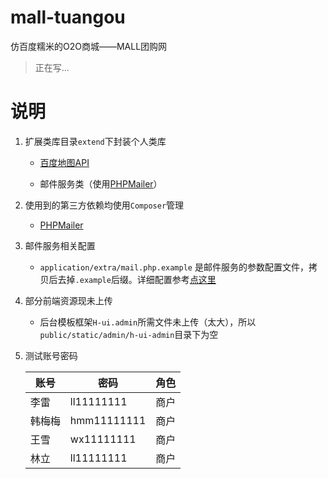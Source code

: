 # mall-tuangou

仿百度糯米的O2O商城——MALL团购网

> 正在写...

# 说明

 1. 扩展类库目录`extend`下封装个人类库

	* [百度地图API](http://lbsyun.baidu.com/)

	* 邮件服务类（使用[PHPMailer](https://github.com/PHPMailer/PHPMailer)）

 2. 使用到的第三方依赖均使用`Composer`管理

	* [PHPMailer](https://github.com/PHPMailer/PHPMailer)

 3. 邮件服务相关配置

	* `application/extra/mail.php.example` 是邮件服务的参数配置文件，拷贝后去掉`.example`后缀。详细配置参考[点这里](https://github.com/PHPMailer/PHPMailer/blob/master/class.phpmailer.php)

 4. 部分前端资源现未上传

	* 后台模板框架`H-ui.admin`所需文件未上传（太大），所以`public/static/admin/h-ui-admin`目录下为空

 5. 测试账号密码

	| 账号 | 密码 | 角色 |
	|------|-----------|------|
	| 李雷 | ll11111111 | 商户 |
	| 韩梅梅 | hmm11111111 | 商户 |
	| 王雪 | wx11111111 | 商户 |
	| 林立 | ll11111111 | 商户 |
